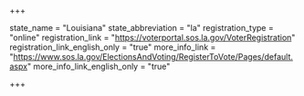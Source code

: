 +++

state_name = "Louisiana"
state_abbreviation = "la"
registration_type = "online"
registration_link = "https://voterportal.sos.la.gov/VoterRegistration"
registration_link_english_only = "true"
more_info_link = "https://www.sos.la.gov/ElectionsAndVoting/RegisterToVote/Pages/default.aspx"
more_info_link_english_only = "true"

+++